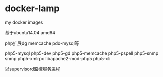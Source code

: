 # docker-lamp
my docker images 

基于ubuntu14.04 amd64 

php扩展dg memcache pdo-mysql等

php5-mysql php5-dev php5-gd php5-memcache php5-pspell php5-snmp snmp php5-xmlrpc libapache2-mod-php5 php5-cli

以supervisord监控服务进程
